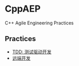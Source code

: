 # CppAEP
C++ Agile Engineering Practices

## Practices

- [TDD: 测试驱动开发](practices/p.2-test-driven-development.md)
- [远端开发](practices/p.20-remote-development.md)
